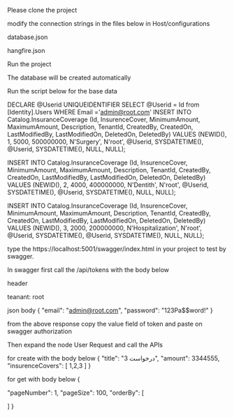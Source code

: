 Please clone the project


modify the connection strings in  the files below in Host/configurations

database.json

hangfire.json



Run the project

The database will be created automatically


Run the script below for the base data


DECLARE @Userid UNIQUEIDENTIFIER
SELECT @Userid = Id from [Identity].Users WHERE Email ='admin@root.com'
INSERT INTO Catalog.InsuranceCoverage (Id, InsurenceCover, MinimumAmount, MaximumAmount, Description, TenantId, CreatedBy, CreatedOn, LastModifiedBy, LastModifiedOn, DeletedOn, DeletedBy)
	VALUES (NEWID(), 1, 5000, 500000000, N'Surgery', N'root', @Userid, SYSDATETIME(), @Userid, SYSDATETIME(), NULL, NULL);

INSERT INTO Catalog.InsuranceCoverage (Id, InsurenceCover, MinimumAmount, MaximumAmount, Description, TenantId, CreatedBy, CreatedOn, LastModifiedBy, LastModifiedOn, DeletedOn, DeletedBy)
	VALUES (NEWID(), 2, 4000, 400000000, N'Dentith', N'root', @Userid, SYSDATETIME(), @Userid, SYSDATETIME(), NULL, NULL);


INSERT INTO Catalog.InsuranceCoverage (Id, InsurenceCover, MinimumAmount, MaximumAmount, Description, TenantId, CreatedBy, CreatedOn, LastModifiedBy, LastModifiedOn, DeletedOn, DeletedBy)
VALUES (NEWID(), 3, 2000, 200000000, N'Hospitalization', N'root', @Userid, SYSDATETIME(), @Userid, SYSDATETIME(), NULL, NULL);







type the https://localhost:5001/swagger/index.html in your project to test by swagger.

In swagger first call the /api/tokens with the body below

header 

teanant: root

json body
{
  "email": "admin@root.com",
  "password": "123Pa$$word!"
}


from the above response copy the value field of token and paste on swagger authorization


Then expand the node User Request and call the APIs

for create with the body below
{
  "title": "درخواست 3",
  "amount": 3344555,
  "insurenceCovers": [
    1,2,3
  ]
}


for get with body below
{
  
  "pageNumber": 1,
  "pageSize": 100,
  "orderBy": [
    
  ]
}